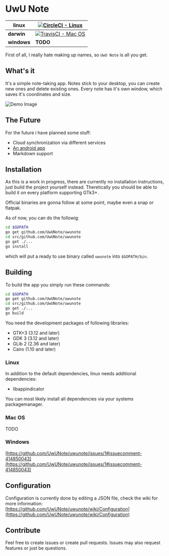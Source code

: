 # UwU Note

| linux | [![CircleCI - Linux](https://circleci.com/gh/UwUNote/uwunote/tree/master.svg?style=svg)](https://circleci.com/gh/UwUNote/uwunote/tree/master) |
| - | - |
| **darwin** | [![TravisCI - Mac OS](https://travis-ci.org/UwUNote/uwunote.svg?branch=master)](https://travis-ci.org/UwUNote/uwunote) |
| **windows** | **TODO** |

First of all, I really hate making up names, so `UwU Note` is all you get.

## What's it

It's a simple note-taking app. Notes stick to your desktop, you can create new ones and delete existing ones.
Every note has it's own window, which saves it's coordinates and size.

![Demo Image](https://i.imgur.com/tM3fhoK.jpg)

## The Future

For the future i have planned some stuff:

* Cloud synchronization via different services
* [An android app](https://github.com/UwUNote/uwunote-android)
* Markdown support

## Installation

As this is a work in progress, there are currently no installation instructions, just build the project yourself instead.
Theretically you should be able to build it on every platform supporting GTk3+.

Official binaries are gonna follow at some point, maybe even a snap or flatpak.

As of now, you can do the followig:

```bash
cd $GOPATH
go get github.com/UwUNote/uwunote
cd src/github.com/UwUNote/uwunote
go get ./...
go install
```

which will put a ready to use binary called `uwunote` into `$GOPATH/bin`.

## Building

To build the app you simply run these commands:

```bash
cd $GOPATH
go get github.com/UwUNote/uwunote
cd src/github.com/UwUNote/uwunote
go get ./...
go build
```

You need the development packages of following libraries:

* GTK+3 (3.12 and later)
* GDK 3 (3.12 and later)
* GLib 2 (2.36 and later)
* Cairo (1.10 and later)

### Linux

In addition to the default dependencies, linux needs additional dependencies:

* libappindicator

You can most likely install all dependencies via your systems packagemanager.

### Mac OS

TODO

### Windows

[https://github.com/UwUNote/uwunote/issues/1#issuecomment-414850043](https://github.com/UwUNote/uwunote/issues/1#issuecomment-414850043)

## Configuration

Configuration is currently done by editing a JSON file, check the wiki for more information:
[https://github.com/UwUNote/uwunote/wiki/Configuration](https://github.com/UwUNote/uwunote/wiki/Configuration)

## Contribute

Feel free to create issues or create pull requests. Issues may also request features or just be questions.